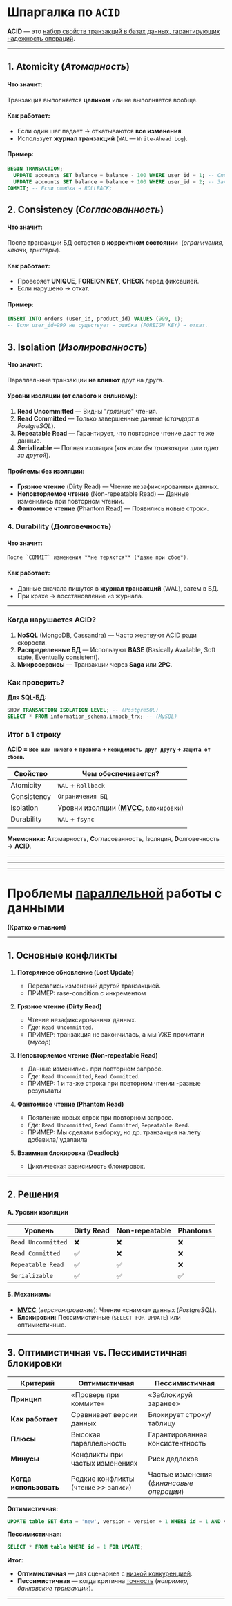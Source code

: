 # **Шпаргалка по `ACID`**
**ACID** — это <u>набор свойств транзакций в базах данных, гарантирующих надежность операций</u>.

---
## **1. Atomicity** (*Атомарность*)
#### **Что значит:**  
Транзакция выполняется **целиком** или не выполняется вообще.
#### **Как работает:**
- Если один шаг падает → откатываются **все изменения**.    
- Использует **журнал транзакций** (`WAL` — `Write-Ahead Log`).   
#### **Пример:**
```sql
BEGIN TRANSACTION;  
  UPDATE accounts SET balance = balance - 100 WHERE user_id = 1; -- Списание  
  UPDATE accounts SET balance = balance + 100 WHERE user_id = 2; -- Зачисление  
COMMIT; -- Если ошибка → ROLLBACK;  
```

## **2. Consistency** (*Согласованность*)
#### **Что значит:**  
После транзакции БД остается в **корректном состоянии** 
	(*ограничения, ключи, триггеры*).
#### **Как работает:**
- Проверяет **UNIQUE**, **FOREIGN KEY**, **CHECK** перед фиксацией.    
- Если нарушено → откат.    
#### **Пример:**
```sql
INSERT INTO orders (user_id, product_id) VALUES (999, 1);  
-- Если user_id=999 не существует → ошибка (FOREIGN KEY) → откат.  
```

## **3. Isolation** (*Изолированность*)
#### **Что значит:**  
Параллельные транзакции **не влияют** друг на друга.
#### **Уровни изоляции (от слабого к сильному):**
1. **Read Uncommitted** — Видны "*грязные*" чтения.    
2. **Read Committed** — Только завершенные данные (*стандарт в PostgreSQL*).    
3. **Repeatable Read** — Гарантирует, что повторное чтение даст те же данные.    
4. **Serializable** — Полная изоляция (*как если бы транзакции шли одна за другой*).   
#### **Проблемы без изоляции:**
- **Грязное чтение** (Dirty Read) — Чтение незафиксированных данных.    
- **Неповторяемое чтение** (Non-repeatable Read) — Данные изменились при повторном чтении.    
- **Фантомное чтение** (Phantom Read) — Появились новые строки.    

### **4. Durability** (Долговечность)
#### **Что значит:**  
	После `COMMIT` изменения **не теряются** (*даже при сбое*).
#### **Как работает:**
- Данные сначала пишутся в **журнал транзакций** (WAL), затем в БД.    
- При крахе → восстановление из журнала.    

---
### **Когда нарушается ACID?**
1. **NoSQL** (MongoDB, Cassandra) — Часто жертвуют ACID ради скорости.    
2. **Распределенные БД** — Используют **BASE** (Basically Available, Soft state, Eventually consistent).    
3. **Микросервисы** — Транзакции через **Saga** или **2PC**.    

### **Как проверить?**
**Для SQL-БД:**
```sql
SHOW TRANSACTION ISOLATION LEVEL; -- (PostgreSQL)  
SELECT * FROM information_schema.innodb_trx; -- (MySQL)  
```

### **Итог в 1 строку**
**ACID = `Все или ничего` + `Правила` + `Невидимость друг другу` + `Защита от сбоев`.**

| **Свойство** | **Чем обеспечивается?**                             |
| ------------ | --------------------------------------------------- |
| Atomicity    | `WAL` + `Rollback`                                  |
| Consistency  | `Ограничения БД`                                    |
| Isolation    | Уровни изоляции ([**MVCC**](MVCC.md), `блокировки`) |
| Durability   | `WAL` + `fsync`                                     |
|              |                                                     |

**Мнемоника:** **A**томарность, **C**огласованность, **I**золяция, **D**олговечность → **ACID**.

---
---
---
# **Проблемы <u>параллельной</u> работы с данными**
**(Кратко о главном)**

---
## 1. **Основные конфликты**

1. **Потерянное обновление (Lost Update)**    
    - Перезапись изменений другой транзакцией.
    - ПРИМЕР: rase-condition с инкрементом
    
2. **Грязное чтение (Dirty Read)**    
    - Чтение незафиксированных данных.        
    - _Где:_ `Read Uncommitted`.        
    - ПРИМЕР: транзакция не закончилась, а мы УЖЕ прочитали (*мусор*)
	
3. **Неповторяемое чтение (Non-repeatable Read)**    
    - Данные изменились при повторном запросе.        
    - _Где:_ `Read Uncommitted`, `Read Committed`.
    - ПРИМЕР: 1 и та-же строка при повторном чтении -разные результаты
    
4. **Фантомное чтение (Phantom Read)**    
    - Появление новых строк при повторном запросе.        
    - _Где:_ `Read Uncommitted`, `Read Committed`, `Repeatable Read`.
    - ПРИМЕР: Мы сделали выборку, но др. транзакция на лету добавила/ удалаила
    
5. **Взаимная блокировка (Deadlock)**    
    - Циклическая зависимость блокировок.        

---
## 2. **Решения**

#### **А. Уровни изоляции**

| Уровень            | Dirty Read | Non-repeatable | Phantoms |
| ------------------ | ---------- | -------------- | -------- |
| `Read Uncommitted` | ❌          | ❌              | ❌        |
| `Read Committed`   | ✅          | ❌              | ❌        |
| `Repeatable Read`  | ✅          | ✅              | ❌        |
| `Serializable`     | ✅          | ✅              | ✅        |

#### **Б. Механизмы**
- [**MVCC**](MVCC.md) (*версионирование*): Чтение «снимка» данных (*PostgreSQL*).    
- **Блокировки:** Пессимистичные (`SELECT FOR UPDATE`) или оптимистичные.    

---
## 3. **Оптимистичная vs. Пессимистичная блокировки**

| **Критерий**           | **Оптимистичная**                           | **Пессимистичная**                           |
| ---------------------- | ------------------------------------------- | -------------------------------------------- |
| **Принцип**            | «Проверь при коммите»                       | «Заблокируй заранее»                         |
| **Как работает**       | Сравнивает версии данных                    | Блокирует строку/таблицу                     |
| **Плюсы**              | Высокая параллельность                      | Гарантированная консистентность              |
| **Минусы**             | Конфликты при частых изменениях             | Риск дедлоков                                |
| **Когда использовать** | Редкие конфликты <br>(`чтение` >> `записи`) | Частые изменения <br>(*финансовые операции*) |

**Оптимистичная:**
```sql
UPDATE table SET data = 'new', version = version + 1 WHERE id = 1 AND version = 2;
```

**Пессимистичная:**
```sql
SELECT * FROM table WHERE id = 1 FOR UPDATE;
```

**Итог:**
- **Оптимистичная** — для сценариев с <u>низкой конкуренцией</u>.    
- **Пессимистичная** — когда критична <u>точность</u> (*например, банковские транзакции*).

---
